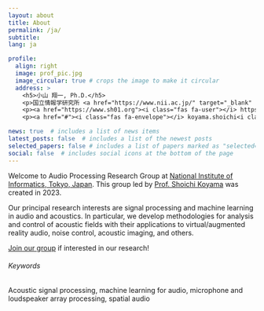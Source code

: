 ```yaml
---
layout: about
title: About
permalink: /ja/
subtitle: 
lang: ja

profile:
  align: right
  image: prof_pic.jpg
  image_circular: true # crops the image to make it circular
  address: >
    <h5>小山 翔一, Ph.D.</h5>
    <p>国立情報学研究所 <a href="https://www.nii.ac.jp/" target="_blank" rel="noopener noreferrer"><i class="fas fa-external-link-alt"></i></a> / 総合研究大学院大学 <a href="https://www.soken.ac.jp/" target="_blank" rel="noopener noreferrer"><i class="fas fa-external-link-alt"></i></a> 准教授</p>
    <p><a href="https://www.sh01.org"><i class="fas fa-user"></i> https://www.sh01.org</a></p>
    <p><a href="#"><i class="fas fa-envelope"></i> koyama.shoichi<i class="fas fa-at"></i>ieee.org</a></p>

news: true  # includes a list of news items
latest_posts: false  # includes a list of the newest posts
selected_papers: false # includes a list of papers marked as "selected={true}"
social: false  # includes social icons at the bottom of the page
---
```


Welcome to Audio Processing Research Group at [National Institute of Informatics, Tokyo, Japan](https://www.nii.ac.jp/en/). This group led by [Prof. Shoichi Koyama](https://www.sh01.org) was created in 2023. 

Our principal research interests are signal processing and machine learning in audio and acoustics. In particular, we develop methodologies for analysis and control of acoustic fields with their applications to virtual/augmented reality audio, noise control, acoustic imaging, and others.

[Join our group](recruitment/) if interested in our research!

###### Keywords
Acoustic signal processing, machine learning for audio, microphone and loudspeaker array processing, spatial audio